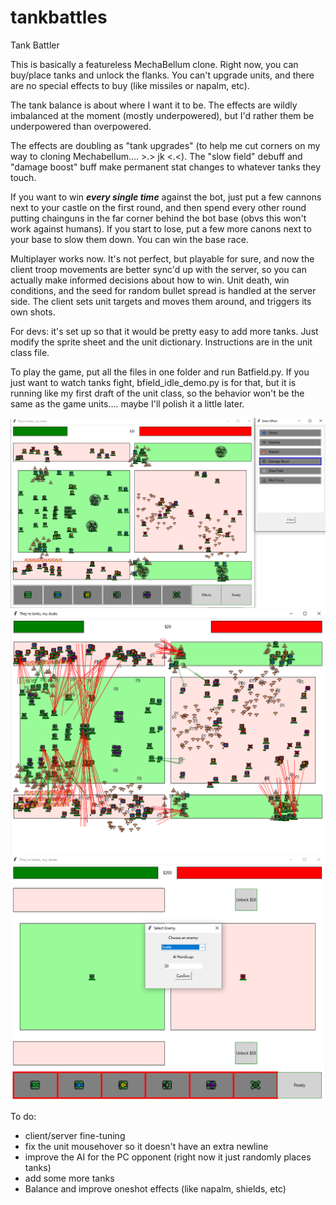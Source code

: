 # tankbattles
Tank Battler

This is basically a featureless MechaBellum clone. Right now, you can buy/place tanks and unlock the flanks. You can't upgrade units, and there are no special effects to buy (like missiles or napalm, etc).

The tank balance is about where I want it to be. The effects are wildly imbalanced at the moment (mostly underpowered), but I'd rather them be underpowered than overpowered.

The effects are doubling as "tank upgrades" (to help me cut corners on my way to cloning Mechabellum.... >.> jk <.<). The "slow field" debuff and "damage boost" buff make permanent stat changes to whatever tanks they touch.

If you want to win ***every single time*** against the bot, just put a few cannons next to your castle on the first round, and then spend every other round putting chainguns in the far corner behind the bot base (obvs this won't work against humans). If you start to lose, put a few more canons next to your base to slow them down. You can win the base race.

Multiplayer works now. It's not perfect, but playable for sure, and now the client troop movements are better sync'd up with the server, so you can actually make informed decisions about how to win. Unit death, win conditions, and the seed for random bullet spread is handled at the server side. The client sets unit targets and moves them around, and triggers its own shots.

For devs: it's set up so that it would be pretty easy to add more tanks. Just modify the sprite sheet and the unit dictionary. Instructions are in the unit class file.

To play the game, put all the files in one folder and run Batfield.py. If you just want to watch tanks fight, bfield_idle_demo.py is for that, but it is running like my first draft of the unit class, so the behavior won't be the same as the game units.... maybe I'll polish it a little later.

![image info](screenshots/Screenshot5.png)
![image info](screenshots/Screenshot6.png)
![image info](screenshots/Screenshot4.png)

To do:
- client/server fine-tuning
- fix the unit mousehover so it doesn't have an extra newline
- improve the AI for the PC opponent (right now it just randomly places tanks)
- add some more tanks
- Balance and improve oneshot effects (like napalm, shields, etc)
